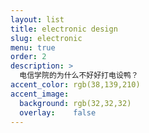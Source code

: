 ```yaml
---
layout: list
title: electronic design
slug: electronic
menu: true
order: 2
description: >
  电信学院的为什么不好好打电设鸭？
accent_color: rgb(38,139,210)
accent_image:
  background: rgb(32,32,32)
  overlay:    false
---
```

